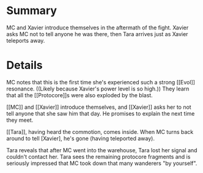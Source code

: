 # Summary
MC and Xavier introduce themselves in the aftermath of the fight. Xavier asks MC not to tell anyone he was there, then Tara arrives just as Xavier teleports away.

# Details

MC notes that this is the first time she's experienced such a strong [[Evol]] resonance. ((Likely because Xavier's power level is so high.)) They learn that all the [[Protocore]]s were also exploded by the blast.

[[MC]] and [[Xavier]] introduce themselves, and [[Xavier]] asks her to not tell anyone that she saw him that day. He promises to explain the next time they meet.

[[Tara]], having heard the commotion, comes inside. When MC turns back around to tell [Xavier], he's gone (having teleported away).

Tara reveals that after MC went into the warehouse, Tara lost her signal and couldn't contact her. Tara sees the remaining protocore fragments and is seriously impressed that MC took down that many wanderers "by yourself".